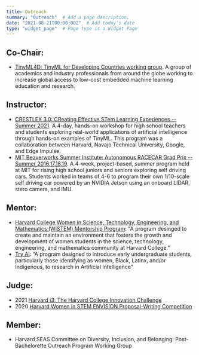 ```yaml
---
title: Outreach
summary: "Outreach"  # Add a page description.
date: "2021-08-21T00:00:00Z"  # Add today's date
type: "widget_page"  # Page type is a Widget Page
---
```


## Co-Chair:
+ [TinyML4D: TinyML for Developing Countries working group](https://tinymlx.org/TinyML4D/). A group of academics and industry professionals from
around the globe working to increase global access to low-cost embedded machine learning education and research.

## Instructor:
+ [CRESTLEX 3.0: CReating Effective STem Learning Experiences -- Summer 2021](/courses/crestlex). A 4-day, hands-on workshop for high school teachers and students exploring real-world applications of artificial intelligence through hands-on examples of TinyML. This program was a collaboration between Harvard, Navajo Technical University, Google, and Edge Impulse.
+ [MIT Beaverworks Summer Institute: Autonomous RACECAR Grad Prix -- Summer 2016,17,18,19](/coures/beaverworks). A 4-week, project-based, summer program held at MIT for rising high school juniors and seniors exploring self driving cars. Students worked in teams of 4-6 to program their own 1/10-scale self driving car powered by an NVIDIA Jetson using an onboard LIDAR, stero camera, and IMU.

## Mentor:
+  [Harvard College Women in Science, Technology, Engineering, and Mathematics (WiSTEM) Mentorship Program](https://hcwc.college.harvard.edu/): "A program desinged to create and maintain an environment that fosters the growth and development of women students in the science, technology, engineering, and mathematics community at Harvard College."
+  [Try AI](https://www.try-ai.org/): “A program designed to introduce early undergraduate students, particularly those identifying as women, Black, Latinx, and/or Indigenous, to research in Artificial Intelligence”

## Judge:
+ 2021 [Harvard i3: The Harvard College Innovation Challenge](http://tech.seas.harvard.edu/harvardi3)
+ 2020 [Harvard Women in STEM ENVISION Proposal-Writing Competition](https://www.envisionbywistem.com/)

## Member:
+ Harvard SEAS Committee on Diversity, Inclusion, and Belonging: Post-Bachelorette Outreach Program Working Group